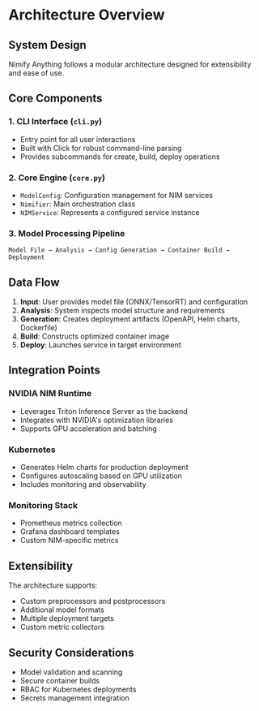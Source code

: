 # Architecture Overview

## System Design

Nimify Anything follows a modular architecture designed for extensibility and ease of use.

## Core Components

### 1. CLI Interface (`cli.py`)
- Entry point for all user interactions
- Built with Click for robust command-line parsing
- Provides subcommands for create, build, deploy operations

### 2. Core Engine (`core.py`)
- `ModelConfig`: Configuration management for NIM services
- `Nimifier`: Main orchestration class
- `NIMService`: Represents a configured service instance

### 3. Model Processing Pipeline
```
Model File → Analysis → Config Generation → Container Build → Deployment
```

## Data Flow

1. **Input**: User provides model file (ONNX/TensorRT) and configuration
2. **Analysis**: System inspects model structure and requirements
3. **Generation**: Creates deployment artifacts (OpenAPI, Helm charts, Dockerfile)
4. **Build**: Constructs optimized container image
5. **Deploy**: Launches service in target environment

## Integration Points

### NVIDIA NIM Runtime
- Leverages Triton Inference Server as the backend
- Integrates with NVIDIA's optimization libraries
- Supports GPU acceleration and batching

### Kubernetes
- Generates Helm charts for production deployment
- Configures autoscaling based on GPU utilization
- Includes monitoring and observability

### Monitoring Stack
- Prometheus metrics collection
- Grafana dashboard templates
- Custom NIM-specific metrics

## Extensibility

The architecture supports:
- Custom preprocessors and postprocessors
- Additional model formats
- Multiple deployment targets
- Custom metric collectors

## Security Considerations

- Model validation and scanning
- Secure container builds
- RBAC for Kubernetes deployments
- Secrets management integration